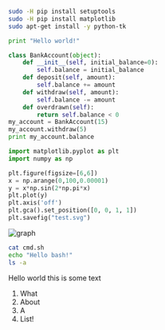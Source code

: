 ```bash {"name":"install.sh", "cmd":"bash install.sh"}
sudo -H pip install setuptools
sudo -H pip install matplotlib
sudo apt-get install -y python-tk
```

```python {"name":"helloworld.py", "cmd":"python helloworld.py"}
print "Hello world!"
```

```python {"name":"bank.py", "cmd":"python bank.py"}
class BankAccount(object):
    def __init__(self, initial_balance=0):
        self.balance = initial_balance
    def deposit(self, amount):
        self.balance += amount
    def withdraw(self, amount):
        self.balance -= amount
    def overdrawn(self):
        return self.balance < 0
my_account = BankAccount(15)
my_account.withdraw(5)
print my_account.balance
```

```python {"name":"graph.py", "cmd":"python graph.py"}
import matplotlib.pyplot as plt
import numpy as np

plt.figure(figsize=[6,6])
x = np.arange(0,100,0.00001)
y = x*np.sin(2*np.pi*x)
plt.plot(y)
plt.axis('off')
plt.gca().set_position([0, 0, 1, 1])
plt.savefig("test.svg")
```

![graph](notebook/test.svg)

```bash {"name":"cmd.sh", "cmd":"bash cmd.sh"}
cat cmd.sh
echo "Hello bash!"
ls -a
```


 Hello world this is some text

 1. What
 2. About
 3. A
 4. List!